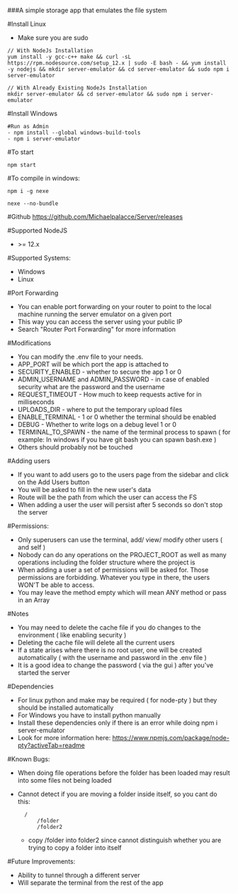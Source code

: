 ###A simple storage app that emulates the file system

#Install Linux
- Make sure you are sudo
~~~
// With NodeJs Installation
yum install -y gcc-c++ make && curl -sL https://rpm.nodesource.com/setup_12.x | sudo -E bash - && yum install -y nodejs && mkdir server-emulator && cd server-emulator && sudo npm i server-emulator

// With Already Existing NodeJs Installation
mkdir server-emulator && cd server-emulator && sudo npm i server-emulator
~~~

#Install Windows
~~~
#Run as Admin
- npm install --global windows-build-tools
- npm i server-emulator
~~~

#To start
~~~
npm start
~~~

#To compile in windows:
~~~shell script
npm i -g nexe

nexe --no-bundle
~~~

#Github
https://github.com/Michaelpalacce/Server/releases

#Supported NodeJS
- \>= 12.x 

#Supported Systems:
- Windows
- Linux

#Port Forwarding
- You can enable port forwarding on your router to point to the local machine running the server emulator on a given port
- This way you can access the server using your public IP
- Search "Router Port Forwarding" for more information

#Modifications
- You can modify the .env file to your needs.
- APP_PORT will be which port the app is attached to
- SECURITY_ENABLED - whether to secure the app 1 or 0
- ADMIN_USERNAME and ADMIN_PASSWORD - in case of enabled security what are the password and the username
- REQUEST_TIMEOUT - How much to keep requests active for in milliseconds
- UPLOADS_DIR - where to put the temporary upload files 
- ENABLE_TERMINAL - 1 or 0 whether the terminal should be enabled 
- DEBUG - Whether to write logs on a debug level 1 or 0
- TERMINAL_TO_SPAWN - the name of the terminal process to spawn ( for example: In windows if you have git bash you can spawn bash.exe )
- Others should probably not be touched

#Adding users
- If you want to add users go to the users page from the sidebar and click on the Add Users button
- You will be asked to fill in the new user's data
- Route will be the path from which the user can access the FS
- When adding a user the user will persist after 5 seconds so don't stop the server

#Permissions:
- Only superusers can use the terminal, add/ view/ modify other users ( and self ) 
- Nobody can do any operations on the PROJECT_ROOT as well as many operations including the folder structure where the project is
- When adding a user a set of permissions will be asked for. Those permissions are forbidding. Whatever you type in there, the users WON'T be able to access.
- You may leave the method empty which will mean ANY method or pass in an Array

#Notes
- You may need to delete the cache file if you do changes to the environment ( like enabling security )
- Deleting the cache file will delete all the current users
- If a state arises where there is no root user, one will be created automatically ( with the username and password in the .env file )
- It is a good idea to change the password ( via the gui ) after you've started the server

#Dependencies
- For linux python and make may be required ( for node-pty ) but they should be installed automatically
- For Windows you have to install python manually
- Install these dependencies only if there is an error while doing npm i server-emulator
- Look for more information here: https://www.npmjs.com/package/node-pty?activeTab=readme

#Known Bugs:
- When doing file operations before the folder has been loaded may result into some files not being loaded
- Cannot detect if you are moving a folder inside itself, so you cant do this: 

        /
            /folder
            /folder2
            
    - copy /folder into folder2 since cannot distinguish whether you are trying to copy a folder into itself

#Future Improvements:
- Ability to tunnel through a different server
- Will separate the terminal from the rest of the app
